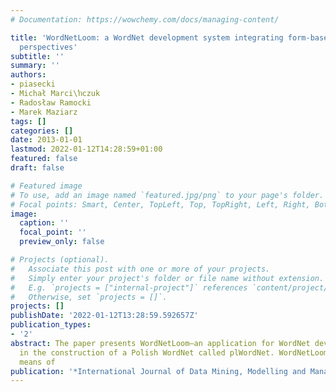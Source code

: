 ```yaml
---
# Documentation: https://wowchemy.com/docs/managing-content/

title: 'WordNetLoom: a WordNet development system integrating form-based and graph-based
  perspectives'
subtitle: ''
summary: ''
authors:
- piasecki
- Michał Marci\ŉczuk
- Radosław Ramocki
- Marek Maziarz
tags: []
categories: []
date: 2013-01-01
lastmod: 2022-01-12T14:28:59+01:00
featured: false
draft: false

# Featured image
# To use, add an image named `featured.jpg/png` to your page's folder.
# Focal points: Smart, Center, TopLeft, Top, TopRight, Left, Right, BottomLeft, Bottom, BottomRight.
image:
  caption: ''
  focal_point: ''
  preview_only: false

# Projects (optional).
#   Associate this post with one or more of your projects.
#   Simply enter your project's folder or file name without extension.
#   E.g. `projects = ["internal-project"]` references `content/project/deep-learning/index.md`.
#   Otherwise, set `projects = []`.
projects: []
publishDate: '2022-01-12T13:28:59.592657Z'
publication_types:
- '2'
abstract: The paper presents WordNetLoom–an application for WordNet development used
  in the construction of a Polish WordNet called plWordNet. WordNetLoom provides two
  means of
publication: '*International Journal of Data Mining, Modelling and Management*'
---
```

